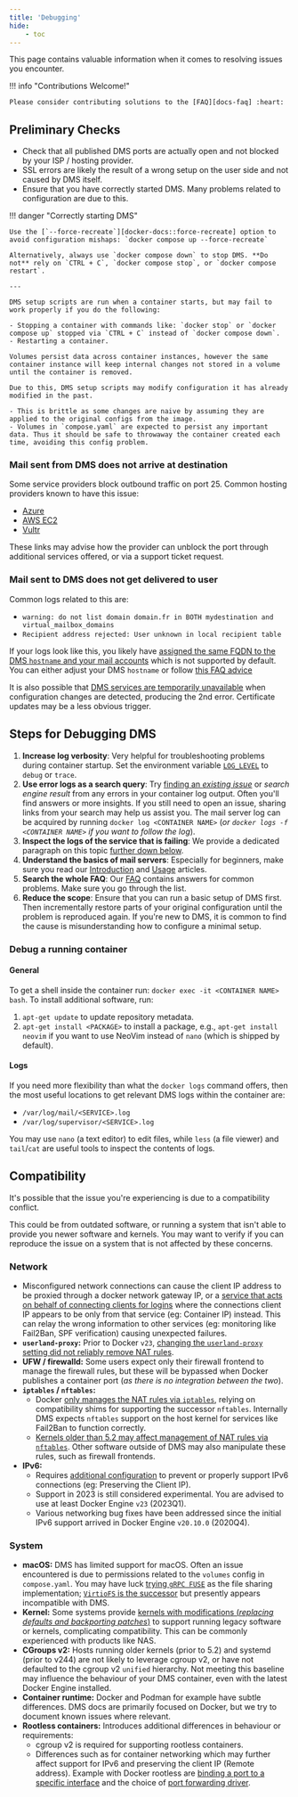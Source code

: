 ```yaml
---
title: 'Debugging'
hide:
    - toc
---
```


This page contains valuable information when it comes to resolving issues you encounter.

!!! info "Contributions Welcome!"

    Please consider contributing solutions to the [FAQ][docs-faq] :heart:

## Preliminary Checks

- Check that all published DMS ports are actually open and not blocked by your ISP / hosting provider.
- SSL errors are likely the result of a wrong setup on the user side and not caused by DMS itself.
- Ensure that you have correctly started DMS. Many problems related to configuration are due to this.

!!! danger "Correctly starting DMS"

    Use the [`--force-recreate`][docker-docs::force-recreate] option to avoid configuration mishaps: `docker compose up --force-recreate`

    Alternatively, always use `docker compose down` to stop DMS. **Do not** rely on `CTRL + C`, `docker compose stop`, or `docker compose restart`.

    ---

    DMS setup scripts are run when a container starts, but may fail to work properly if you do the following:

    - Stopping a container with commands like: `docker stop` or `docker compose up` stopped via `CTRL + C` instead of `docker compose down`.
    - Restarting a container.

    Volumes persist data across container instances, however the same container instance will keep internal changes not stored in a volume until the container is removed.

    Due to this, DMS setup scripts may modify configuration it has already modified in the past.

    - This is brittle as some changes are naive by assuming they are applied to the original configs from the image.
    - Volumes in `compose.yaml` are expected to persist any important data. Thus it should be safe to throwaway the container created each time, avoiding this config problem.

### Mail sent from DMS does not arrive at destination

Some service providers block outbound traffic on port 25. Common hosting providers known to have this issue:

- [Azure](https://docs.microsoft.com/en-us/azure/virtual-network/troubleshoot-outbound-smtp-connectivity)
- [AWS EC2](https://aws.amazon.com/premiumsupport/knowledge-center/ec2-port-25-throttle/)
- [Vultr](https://www.vultr.com/docs/what-ports-are-blocked/)

These links may advise how the provider can unblock the port through additional services offered, or via a support ticket request.

### Mail sent to DMS does not get delivered to user

Common logs related to this are:

- `warning: do not list domain domain.fr in BOTH mydestination and virtual_mailbox_domains`
- `Recipient address rejected: User unknown in local recipient table`

If your logs look like this, you likely have [assigned the same FQDN to the DMS `hostname` and your mail accounts][gh-issues::dms-fqdn-misconfigured] which is not supported by default. You can either adjust your DMS `hostname` or follow [this FAQ advice][docs::faq-bare-domain]

It is also possible that [DMS services are temporarily unavailable][gh-issues::dms-services-unavailable] when configuration changes are detected, producing the 2nd error. Certificate updates may be a less obvious trigger.

## Steps for Debugging DMS

1. **Increase log verbosity**: Very helpful for troubleshooting problems during container startup. Set the environment variable [`LOG_LEVEL`][docs-environment-log-level] to `debug` or `trace`.
2. **Use error logs as a search query**: Try [finding an _existing issue_][gh-issues] or _search engine result_ from any errors in your container log output. Often you'll find answers or more insights. If you still need to open an issue, sharing links from your search may help us assist you. The mail server log can be acquired by running `docker log <CONTAINER NAME>` (_or `docker logs -f <CONTAINER NAME>` if you want to follow the log_).
3. **Inspect the logs of the service that is failing**: We provide a dedicated paragraph on this topic [further down below](#logs).
4. **Understand the basics of mail servers**: Especially for beginners, make sure you read our [Introduction][docs-introduction] and [Usage][docs-usage] articles.
5. **Search the whole FAQ**: Our [FAQ][docs-faq] contains answers for common problems. Make sure you go through the list.
6. **Reduce the scope**: Ensure that you can run a basic setup of DMS first. Then incrementally restore parts of your original configuration until the problem is reproduced again. If you're new to DMS, it is common to find the cause is misunderstanding how to configure a minimal setup.

### Debug a running container

#### General

To get a shell inside the container run: `docker exec -it <CONTAINER NAME> bash`. To install additional software, run:

1. `apt-get update` to update repository metadata.
2. `apt-get install <PACKAGE>` to install a package, e.g., `apt-get install neovim` if you want to use NeoVim instead of `nano` (which is shipped by default).

#### Logs

If you need more flexibility than what the `docker logs` command offers, then the most useful locations to get relevant DMS logs within the container are:

- `/var/log/mail/<SERVICE>.log`
- `/var/log/supervisor/<SERVICE>.log`

You may use `nano` (a text editor) to edit files, while `less` (a file viewer) and `tail`/`cat` are useful tools to inspect the contents of logs.

## Compatibility

It's possible that the issue you're experiencing is due to a compatibility conflict.

This could be from outdated software, or running a system that isn't able to provide you newer software and kernels. You may want to verify if you can reproduce the issue on a system that is not affected by these concerns.

### Network

- Misconfigured network connections can cause the client IP address to be proxied through a docker network gateway IP, or a [service that acts on behalf of connecting clients for logins][gh-discuss-roundcube-fail2ban] where the connections client IP appears to be only from that service (eg: Container IP) instead. This can relay the wrong information to other services (eg: monitoring like Fail2Ban, SPF verification) causing unexpected failures.
- **`userland-proxy`:** Prior to Docker `v23`, [changing the `userland-proxy` setting did not reliably remove NAT rules][network::docker-userlandproxy].
- **UFW / firewalld:** Some users expect only their firewall frontend to manage the firewall rules, but these will be bypassed when Docker publishes a container port (_as there is no integration between the two_).
- **`iptables` / `nftables`:**
    - Docker [only manages the NAT rules via `iptables`][network::docker-nftables], relying on compatibility shims for supporting the successor `nftables`. Internally DMS expects `nftables` support on the host kernel for services like Fail2Ban to function correctly.
    - [Kernels older than 5.2 may affect management of NAT rules via `nftables`][network::kernel-nftables]. Other software outside of DMS may also manipulate these rules, such as firewall frontends.
- **IPv6:**
    - Requires [additional configuration][docs-ipv6] to prevent or properly support IPv6 connections (eg: Preserving the Client IP).
    - Support in 2023 is still considered experimental. You are advised to use at least Docker Engine `v23` (2023Q1).
    - Various networking bug fixes have been addressed since the initial IPv6 support arrived in Docker Engine `v20.10.0` (2020Q4).

### System

- **macOS:** DMS has limited support for macOS. Often an issue encountered is due to permissions related to the `volumes` config in `compose.yaml`. You may have luck [trying `gRPC FUSE`][gh-macos-support] as the file sharing implementation; [`VirtioFS` is the successor][docker-macos-virtiofs] but presently appears incompatible with DMS.
- **Kernel:** Some systems provide [kernels with modifications (_replacing defaults and backporting patches_)][network::kernels-modified] to support running legacy software or kernels, complicating compatibility. This can be commonly experienced with products like NAS.
- **CGroups v2:** Hosts running older kernels (prior to 5.2) and systemd (prior to v244) are not likely to leverage cgroup v2, or have not defaulted to the cgroup v2 `unified` hierarchy. Not meeting this baseline may influence the behaviour of your DMS container, even with the latest Docker Engine installed.
- **Container runtime:** Docker and Podman for example have subtle differences. DMS docs are primarily focused on Docker, but we try to document known issues where relevant.
- **Rootless containers:** Introduces additional differences in behaviour or requirements:
    - cgroup v2 is required for supporting rootless containers.
    - Differences such as for container networking which may further affect support for IPv6 and preserving the client IP (Remote address). Example with Docker rootless are [binding a port to a specific interface][docker-rootless-interface] and the choice of [port forwarding driver][docs-rootless-portdriver].

[network::docker-userlandproxy]: https://github.com/moby/moby/issues/44721
[network::docker-nftables]: https://github.com/moby/moby/issues/26824
[network::kernels-modified]: https://github.com/docker-mailserver/docker-mailserver/pull/2662#issuecomment-1168435970
[network::kernel-nftables]: https://unix.stackexchange.com/questions/596493/can-nftables-and-iptables-ip6tables-rules-be-applied-at-the-same-time-if-so-wh/596497#596497

[docs-environment-log-level]: ./environment.md#log_level
[docs-faq]: ../faq.md
[docs::faq-bare-domain]: ../faq.md#can-i-use-a-nakedbare-domain-ie-no-hostname
[docs-ipv6]: ./advanced/ipv6.md
[docs-introduction]: ../introduction.md
[docs-rootless-portdriver]: ./security/fail2ban.md#running-inside-a-rootless-container
[docs-usage]: ../usage.md

[gh-issues]: https://github.com/docker-mailserver/docker-mailserver/issues
[gh-issues::dms-fqdn-misconfigured]: https://github.com/docker-mailserver/docker-mailserver/issues/3679#issuecomment-1837609043
[gh-issues::dms-services-unavailable]: https://github.com/docker-mailserver/docker-mailserver/issues/3679#issuecomment-1848083358
[gh-macos-support]: https://github.com/docker-mailserver/docker-mailserver/issues/3648#issuecomment-1822774080
[gh-discuss-roundcube-fail2ban]: https://github.com/orgs/docker-mailserver/discussions/3273#discussioncomment-5654603

[docker-rootless-interface]: https://github.com/moby/moby/issues/45742
[docker-macos-virtiofs]: https://www.docker.com/blog/speed-boost-achievement-unlocked-on-docker-desktop-4-6-for-mac/
[docker-docs::force-recreate]: https://docs.docker.com/compose/reference/up/
